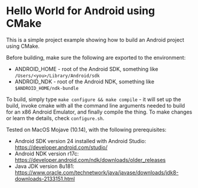 # Hello World for Android using CMake

This is a simple project example showing how to build an Android project using CMake.

Before building, make sure the following are exported to the environment:
* ANDROID_HOME - root of the Android SDK, something like `/Users/<you>/Library/Android/sdk`
* ANDROID_NDK - root of the Android NDK, something like `$ANDROID_HOME/ndk-bundle`

To build, simply type `make configure && make compile` - it will set up the build, invoke cmake with all the command line arguments needed to build for an x86 Android Emulator, and finally compile the thing.
To make changes or learn the details, check `configure.sh`.

Tested on MacOS Mojave (10.14), with the following prerequisites:
* Android SDK version 24 installed with Android Studio: https://developer.android.com/studio/
* Android NDK version r17c: https://developer.android.com/ndk/downloads/older_releases
* Java JDK version 8u181: https://www.oracle.com/technetwork/java/javase/downloads/jdk8-downloads-2133151.html
